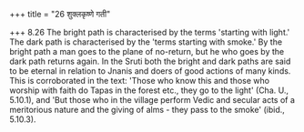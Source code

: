 +++
title = "26 शुक्लकृष्णे गती"

+++
8.26 The bright path is characterised by the terms 'starting with light.' The dark path is characterised by the 'terms starting with smoke.' By the bright path a man goes to the plane of no-return, but he who goes by the dark path returns again. In the Sruti both the bright and dark paths are said to be eternal in relation to Jnanis and doers of good actions of many kinds. This is corroborated in the text: 'Those who know this and those who worship with faith do Tapas in the forest etc.,
they go to the light' (Cha. U., 5.10.1), and 'But those who in the village perform Vedic and secular acts of a meritorious nature and the giving of alms - they pass to the smoke' (ibid., 5.10.3).

